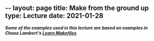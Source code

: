 --
layout: page
title: Make from the ground up
type: Lecture
date: 2021-01-28
---

**_Some of the examples used in this lecture are based on examples in
Chase Lambert's [Learn Makefiles](https://makefiletutorial.com)_**
